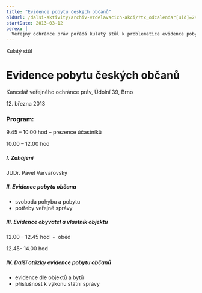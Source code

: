 ```yaml
---
title: "Evidence pobytu českých občanů"
oldUrl: /dalsi-aktivity/archiv-vzdelavacich-akci/?tx_odcalendar[uid]=29&cHash=dd315c2da1b98d500978055224a58f3b
startDate: 2013-03-12
perex: |
  Veřejný ochránce práv pořádá kulatý stůl k problematice evidence pobytu s ohledem na svobodu pobytu a potřeby veřejné správy a rovněž s přihlédnutím k potřebám a zájmům vlastníků objektů. Odborné setkání je určeno zejména zástupcům ministerstva vnitra, Úřadu pro ochranu osobních údajů, Českého statistického úřadu a Svazu měst a obcí.
---
```


<p>Kulatý stůl</p><h1>Evidence pobytu českých občanů  </h1><p>Kancelář veřejného ochránce práv, Údolní 39, Brno </p>
<p>12. března 2013 </p><h3>Program: </h3><p>9.45 – 10.00 hod – prezence účastníků </p>
<p>10.00 – 12.00 hod</p><h5>I. Zahájení </h5><p>JUDr. Pavel Varvařovský</p><h5>II. Evidence pobytu občana</h5><ul><li>svoboda pohybu a pobytu</li><li>potřeby veřejné správy  </li></ul><h5>III. Evidence obyvatel a vlastník objektu</h5><p>12.00 – 12.45 hod  -  oběd   </p>
<p>12.45- 14.00 hod</p><h5>IV. Další otázky evidence pobytu občanů</h5><ul><li>evidence dle objektů a bytů </li><li>příslušnost k výkonu státní správy </li></ul>
